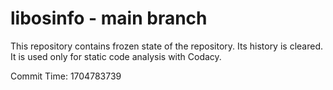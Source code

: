 # libosinfo - main branch

This repository contains frozen state of the repository.
Its history is cleared. It is used only for static code
analysis with Codacy.

Commit Time: 1704783739